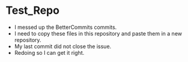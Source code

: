 # Test_Repo

- I messed up the BetterCommits commits.
- I need to copy these files in this repository
  and paste them in a new repository.
- My last commit did not close the issue.
- Redoing so I can get it right.
